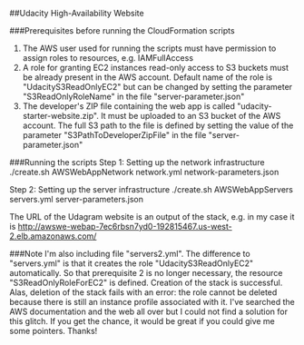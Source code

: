 ##Udacity High-Availability Website

###Prerequisites before running the CloudFormation scripts
1. The AWS user used for running the scripts must have permission to assign roles to resources, e.g. IAMFullAccess
2. A role for granting EC2 instances read-only access to S3 buckets must be already present in the AWS account. Default name of the role is "UdacityS3ReadOnlyEC2" but can be changed by setting the parameter "S3ReadOnlyRoleName" in the file "server-parameter.json"
3. The developer's ZIP file containing the web app is called "udacity-starter-website.zip". It must be uploaded to an S3 bucket of the AWS account. The full S3 path to the file is defined by setting the value of the parameter "S3PathToDeveloperZipFile" in the file "server-parameter.json"

###Running the scripts
Step 1: Setting up the network infrastructure
    ./create.sh AWSWebAppNetwork network.yml network-parameters.json


Step 2: Setting up the server infrastructure
    ./create.sh AWSWebAppServers servers.yml server-parameters.json

The URL of the Udagram website is an output of the stack, e.g. in my case it is
http://awswe-webap-7ec6rbsn7yd0-192815467.us-west-2.elb.amazonaws.com/


###Note
I'm also including file "servers2.yml". The difference to "servers.yml" is that it creates the role
"UdacityS3ReadOnlyEC2" automatically. So that prerequisite 2 is no longer necessary, the resource
"S3ReadOnlyRoleForEC2" is defined. Creation of the stack is successful. Alas, deletion of the
stack fails with an error: the role cannot be deleted because there is still an instance profile
associated with it. I've searched the AWS documentation and the web all over but I could not find
a solution for this glitch. If you get the chance, it would be great if you could give me some
pointers. Thanks!

